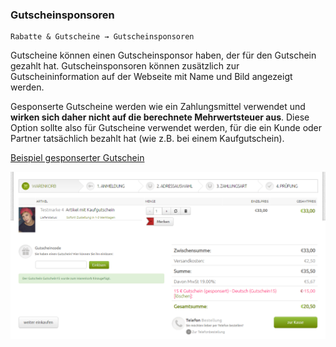 ### Gutscheinsponsoren

    Rabatte & Gutscheine → Gutscheinsponsoren

Gutscheine können einen Gutscheinsponsor haben, der für den Gutschein gezahlt hat. Gutscheinsponsoren können zusätzlich zur Gutscheininformation auf der Webseite mit Name und Bild angezeigt werden.

Gesponserte Gutscheine werden wie ein Zahlungsmittel verwendet und **wirken sich daher nicht auf die berechnete Mehrwertsteuer aus**. Diese Option sollte also für Gutscheine verwendet werden, für die ein Kunde oder Partner tatsächlich bezahlt hat (wie z.B. bei einem Kaufgutschein).

[Beispiel gesponserter Gutschein](https://demo.chameleon-system.de/testmarke-4/beispielprodukte/artikel-mit-kaufgutschein_pid_839_6993.html)

![](/assets/Gutschein_gesponsert.png)

